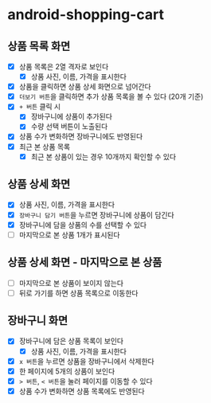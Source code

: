 # android-shopping-cart

## 상품 목록 화면

- [x] 상품 목록은 2열 격자로 보인다
    - [x] 상품 사진, 이름, 가격을 표시한다
- [x] 상품을 클릭하면 상품 상세 화면으로 넘어간다
- [x] `더보기 버튼`을 클릭하면 추가 상품 목록을 볼 수 있다 (20개 기준)
- [x] `+ 버튼` 클릭 시
    - [x] 장바구니에 상품이 추가된다
    - [x] 수량 선택 버튼이 노출된다
- [x] 상품 수가 변화하면 장바구니에도 반영된다
- [x] 최근 본 상품 목록
    - [x] 최근 본 상품이 있는 경우 10개까지 확인할 수 있다

## 상품 상세 화면

- [x] 상품 사진, 이름, 가격을 표시한다
- [x] `장바구니 담기 버튼`을 누르면 장바구니에 상품이 담긴다
- [x] 장바구니에 담을 상품의 수를 선택할 수 있다
- [ ] 마지막으로 본 상품 1개가 표시된다

## 상품 상세 화면 - 마지막으로 본 상품

- [ ] 마지막으로 본 상품이 보이지 않는다
- [ ] 뒤로 가기를 하면 상품 목록으로 이동한다

## 장바구니 화면

- [x] 장바구니에 담은 상품 목록이 보인다
    - [x] 상품 사진, 이름, 가격을 표시한다
- [x] `x 버튼`을 누르면 상품을 장바구니에서 삭제한다
- [x] 한 페이지에 5개의 상품이 보인다
- [x] `> 버튼`, `< 버튼`을 눌러 페이지를 이동할 수 있다
- [x] 상품 수가 변화하면 상품 목록에도 반영된다
